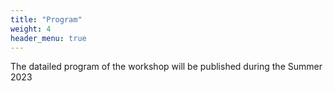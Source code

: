```yaml
---
title: "Program"
weight: 4
header_menu: true
---
```


The datailed program of the workshop will be published during the Summer 2023
<!--

LQ 2022 is a half-day workshop, and will take place in Grenoble in the morning of Friday, September 23, 2022. The program of the workshop will feature a keynote talk by Marco Saerens (Université Catholique de Louvain), oral presentations of all the accepted papers, and a final session of discussion.

The following is a preliminary program (precise timings are subject to change).

Friday, September 23	

{{< rawhtml >}}

<table class="mytable">
<tr> <td> 10:30 </td> <td> 10:40	</td> <td> Organizers' Introduction</td></tr>
<tr> <td> 10:40	</td> <td> 11:25	</td> <td> Keynote talk: Marco Saerens (Université Catholique de Louvain): The old EM algorithm for quantification learning: Some past and recent results <a href="slides/quantificationCalibrationPresentation_Saerens_ECML2022.pdf">[slides]</a>	(Chair: Alejandro Moreo)</td></tr>
<tr> <td> 11:25 </td> <td> 12:45 </td> <td> Regular papers (Chair: Pablo González)</td></tr>
<tr> <td> 11:25	</td> <td> 11:45	</td> <td> Unification of Algorithms for Quantification and Unfolding, by Mirko Bunse and Katharina Morik (University of Dortmund, DE)</td></tr>
<tr> <td> 11:45	</td> <td> 12:05	</td> <td> Class Prior Estimation under Covariate Shift: No Problem?, by Dirk Tasche (Independent researcher, CH)	</td></tr>
<tr> <td> 12:05	</td> <td> 12:25	</td> <td> Semi-Automated Estimation of Weighted Rates for E-commerce Catalog Quality Monitoring, by Mauricio Sadinle, Karim Bouyarmane, Grant Galloway, Shioulin Sam, Changhe Yuan and Ismail Tutar  (Amazon, US)	</td></tr>
<tr> <td> 12:25	</td> <td> 12:45	</td> <td> On Multi-Class Extensions of Adjusted Classify and Count, by Mirko Bunse (University of Dortmund, DE)	</td></tr>
<tr> <td> 12:45	</td> <td> 13:30	</td> <td> Open discussion	(Chair: Juan José del Coz)</td></tr>
</table>

{{< /rawhtml >}}
-->
